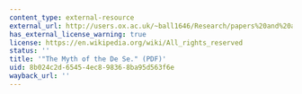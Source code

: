 ```yaml
---
content_type: external-resource
external_url: http://users.ox.ac.uk/~ball1646/Research/papers%20and%20abstracts/The%20Myth%20of%20the%20De%20Se%20(July%202014).pdf
has_external_license_warning: true
license: https://en.wikipedia.org/wiki/All_rights_reserved
status: ''
title: '"The Myth of the De Se." (PDF)'
uid: 8b024c2d-6545-4ec8-9836-8ba95d563f6e
wayback_url: ''
---
```

